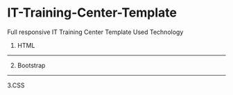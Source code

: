 # IT-Training-Center-Template
Full responsive IT Training Center Template 
Used Technology
1. HTML
------
2. Bootstrap
--------
3.CSS
